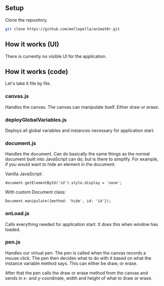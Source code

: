 ## Setup


Clone the repository.
```bash
git clone https://github.com/mellepella/an1mat0r.git
```

## How it works (UI)

There is currently no visible UI for the application.

## How it works (code)

Let's take it file by file.

### canvas.js
Handles the canvas. The canvas can manipulate itself. Either draw or erase.

### deployGlobalVariables.js
Deploys all global variables and instances necessary for application start.

### document.js
Handles the document. Can do basically the same things as the normal document built into JavaScript can do, but is there
to simplify. For example, if you would want to hide an element in the document:

Vanilla JavaScript:
```
document.getElementById('id').style.display = 'none';
```

With custom Document class:
```
Document.manipulate({method: 'hide', id: 'id'});
```

### onLoad.js
Calls everything needed for application start. It does this when window has loaded.

### pen.js
Handles our virtual pen. The pen is called when the canvas records a mouse click. The pen then decides what to do with it
based on what the instance variable method says. This can either be draw, or erase.

After that the pen calls the draw or erase method from the canvas and sends in x- and y-coordinate, width and height of what
to draw or erase.